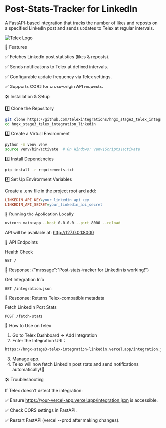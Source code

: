 # Post-Stats-Tracker for LinkedIn

A FastAPI-based integration that tracks the number of likes and reposts on a specified LinkedIn post and sends updates to Telex at regular intervals.

![Telex Logo](https://iili.io/Jcshqe2.md.webp)


📌 Features

✅ Fetches LinkedIn post statistics (likes & reposts).

✅ Sends notifications to Telex at defined intervals.

✅ Configurable update frequency via Telex settings.

✅ Supports CORS for cross-origin API requests.


🛠️ Installation & Setup

1️⃣ Clone the Repository

```sh
git clone https://github.com/telexintegrations/hngx_stage3_telex_integration_linkedin
cd hngx_stage3_telex_integration_linkedin
```
2️⃣ Create a Virtual Environment

```sh
python -m venv venv
source venv/bin/activate  # On Windows: venv\Scripts\activate
```
3️⃣ Install Dependencies

```sh
pip install -r requirements.txt
```

4️⃣ Set Up Environment Variables

Create a .env file in the project root and add:

```ini
LINKEDIN_API_KEY=your_linkedin_api_key
LINKEDIN_API_SECRET=your_linkedin_api_secret
```

🚀 Running the Application Locally

```bash
uvicorn main:app --host 0.0.0.0 --port 8000 --reload
```
API will be available at: http://127.0.0.1:8000

🔗 API Endpoints

Health Check

```http
GET /
```
🔹 Response: {"message":"Post-stats-tracker for Linkedin is working!"}

Get Integration Info

```http
GET /integration.json
```
🔹 Response: Returns Telex-compatible metadata

Fetch LinkedIn Post Stats

```http
POST /fetch-stats
```
📌 How to Use on Telex

1. Go to Telex Dashboard → Add Integration
2. Enter the Integration URL:
   
```bash
https://hngx-stage3-telex-integration-linkedin.vercel.app/integration.json
```

3. Manage app.
4. Telex will now fetch LinkedIn post stats and send notifications automatically! 🎉

🛠️ Troubleshooting

If Telex doesn’t detect the integration:

✅ Ensure https://your-vercel-app.vercel.app/integration.json is accessible.

✅ Check CORS settings in FastAPI.

✅ Restart FastAPI (vercel --prod after making changes).




